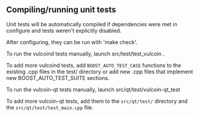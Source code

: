 Compiling/running unit tests
------------------------------------

Unit tests will be automatically compiled if dependencies were met in configure
and tests weren't explicitly disabled.

After configuring, they can be run with 'make check'.

To run the vulcoind tests manually, launch src/test/test_vulcoin .

To add more vulcoind tests, add `BOOST_AUTO_TEST_CASE` functions to the existing
.cpp files in the test/ directory or add new .cpp files that
implement new BOOST_AUTO_TEST_SUITE sections.

To run the vulcoin-qt tests manually, launch src/qt/test/vulcoin-qt_test

To add more vulcoin-qt tests, add them to the `src/qt/test/` directory and
the `src/qt/test/test_main.cpp` file.
